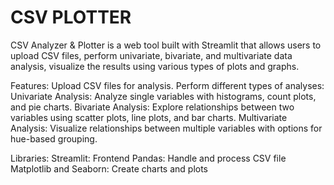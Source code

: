 ﻿# CSV PLOTTER
CSV Analyzer & Plotter is a web tool built with Streamlit that allows users to upload CSV files, perform univariate, bivariate, and multivariate data analysis, visualize the results using various types of plots and graphs.

Features:
Upload CSV files for analysis.
Perform different types of analyses:
Univariate Analysis: Analyze single variables with histograms, count plots, and pie charts.
Bivariate Analysis: Explore relationships between two variables using scatter plots, line plots, and bar charts.
Multivariate Analysis: Visualize relationships between multiple variables with options for hue-based grouping.

Libraries:
Streamlit: Frontend
Pandas: Handle and process CSV file
Matplotlib and Seaborn: Create charts and plots
